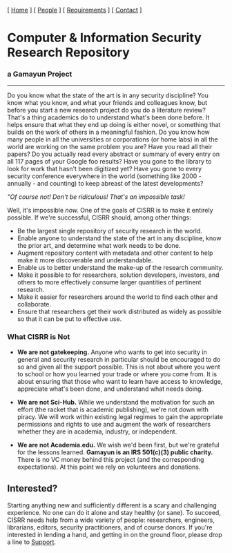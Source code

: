 [ [Home](index.md) ] [ [People](people.md) ] [ [Requirements](requirements.md) ] [ [Contact](contact.md) ]

# Computer & Information Security Research Repository
### a Gamayun Project

***

Do you know what the state of the art is in any security discipline? You know what you know, and what your friends and colleagues know, but before you start a new research project do you do a literature review? That's a thing academics do to understand what's been done before. It helps ensure that what they end up doing is either novel, or something that builds on the work of others in a meaningful fashion. Do you know how many people in all the universities or corporations (or home labs) in all the world are working on the same problem you are? Have you read all their papers? Do you actually read every abstract or summary of every entry on all 117 pages of your Google foo results?  Have you gone to the library to look for work that hasn't been digitized yet? Have you gone to every security conference everywhere in the world (something like 2000 - annually - and counting) to keep abreast of the latest developments?

*"Of course not! Don't be ridiculous! That's an impossible task!*

Well, it's impossible *now.* One of the goals of CISRR is to make it entirely possible. If we're successful, CISRR should, among other things:

* Be the largest single repository of security research in the world.
* Enable anyone to understand the state of the art in any discipline, know the prior art, and determine what work needs to be done.
* Augment repository content with metadata and other content to help make it more discoverable and understandable.
* Enable us to better understand the make-up of the research community.
* Make it possible to for researchers, solution developers, investors, and others to more effectively consume larger quantities of pertinent research.
* Make it easier for researchers around the world to find each other and collaborate.
* Ensure that researchers get their work distributed as widely as possible so that it can be put to effective use.

### What CISRR is Not

* **We are not gatekeeping.** Anyone who wants to get into security in general and security research in particular should be encouraged to do so and given all the support possible. This is not about where you went to school or how you learned your trade or where you come from. It is about ensuring that those who want to learn have access to knowledge, appreciate what's been done, and understand what needs doing.
      
* **We are not Sci-Hub.** While we understand the motivation for such an effort (the racket that is academic publishing), we're not down with piracy. We will work within existing legal regimes to gain the appropriate permissions and rights to use and augment the work of researchers whether they are in academia, industry, or independent.

* **We are not Academia.edu.** We wish we'd been first, but we're grateful for the lessons learned. **Gamayun is an IRS 501(c)(3) public charity.** There is no VC money behind this project (and the corresponding expectations). At this point we rely on volunteers and donations.

## Interested?

Starting anything new and sufficiently different is a scary and challenging experience. No one can do it alone and stay healthy (or sane). To succeed, CISRR needs help from a wide variety of people: researchers, engineers, librarians, editors, security practitioners, and of course donors. If you're interested in lending a hand, and getting in on the ground floor, please drop a line to [Support](mailto:support@gamayun.org).
